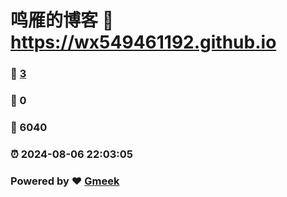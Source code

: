 # 鸣雁的博客 :link: https://wx549461192.github.io 
### :page_facing_up: [3](https://wx549461192.github.io/tag.html) 
### :speech_balloon: 0 
### :hibiscus: 6040 
### :alarm_clock: 2024-08-06 22:03:05 
### Powered by :heart: [Gmeek](https://github.com/Meekdai/Gmeek)
